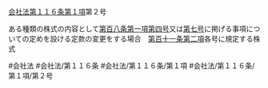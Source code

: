 [会社法第１１６条第１項](会社法＿＿＿＿第１１６条第１項)第２号

ある種類の株式の内容として[第百八条第一項第四号](会社法＿＿＿＿第１０８条第１項第４号)又は[第七号](会社法＿＿＿＿第１１６条第１項第７号)に掲げる事項についての定めを設ける定款の変更をする場合　[第百十一条第二項](会社法＿＿＿＿第１１１条第２項)各号に規定する株式


#会社法
#会社法/第１１６条
#会社法/第１１６条/第１項
#会社法/第１１６条/第１項/第２号
